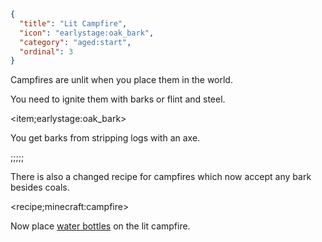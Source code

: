 ```json
{
  "title": "Lit Campfire",
  "icon": "earlystage:oak_bark",
  "category": "aged:start",
  "ordinal": 3
}
```

Campfires are unlit when you place them in the world.


You need to ignite them with barks or flint and steel.

<item;earlystage:oak_bark>

You get barks from stripping logs with an axe.

;;;;;



There is also a changed recipe for campfires which now accept any bark besides coals.

<recipe;minecraft:campfire>

Now place [water bottles](^aged:hydration/campfire) on the lit campfire.